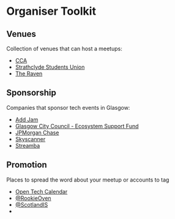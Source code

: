 # Organiser Toolkit

## Venues

Collection of venues that can host a meetups:

* [CCA](https://www.cca-glasgow.com/about/venue-hire)
* [Strathclyde Students Union](https://www.strathunion.com)
* [The Raven](https://theravenglasgow.co.uk)


## Sponsorship

Companies that sponsor tech events in Glasgow:

* [Add Jam](https://addjam.com)
* [Glasgow City Council - Ecosystem Support Fund](https://glasgow.gov.uk/index.aspx?articleid=29126)
* [JPMorgan Chase](https://careers.jpmorgan.com/jp/ja/about-us/locations/glasgow)
* [Skyscanner](https://www.skyscanner.net)
* [Streamba](https://streamba.net)

## Promotion

Places to spread the word about your meetup or accounts to tag

* [Open Tech Calendar](https://opentechcalendar.co.uk)
* [@RookieOven](https://twitter.com/rookieoven)
* [@ScotlandIS](https://twitter.com/scotlandis)
* 